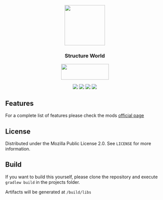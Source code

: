 <p align="center"><img src="https://i.imgur.com/IMf8ydf.png" width="128" height="128"></p>
<h3 align="center">Structure World</h3>
<p align="center">
  <a title="Fabric API" href="https://github.com/FabricMC/fabric">
    <img src="https://i.imgur.com/Ol1Tcf8.png" width="151" height="50" />
  </a>
</p>
<p align="center">
  <a href="https://github.com/lucaargolo/structure-world/actions"><img src="https://github.com/lucaargolo/structure-world/workflows/Build/badge.svg"/></a>
  <a href="https://opensource.org/licenses/MPL-2.0"><img src="https://img.shields.io/badge/License-MPL%202.0-brightgreen.svg"></a>
    <a href="https://www.curseforge.com/minecraft/mc-mods/structure-world"><img src="http://cf.way2muchnoise.eu/versions/structure-world_latest.svg"></a>
  <a href="https://www.curseforge.com/minecraft/mc-mods/structure-world"><img src="http://cf.way2muchnoise.eu/structure-world.svg"></a>
</p>

## Features
For a complete list of features please check the mods [official page](https://www.curseforge.com/minecraft/mc-mods/structure-world)

## License
Distributed under the Mozilla Public License 2.0. See `LICENSE` for more information.

## Build
If you want to build this yourself, please clone the repository and execute `gradlew build` in the projects folder. 

Artifacts will be generated at `/build/libs`
